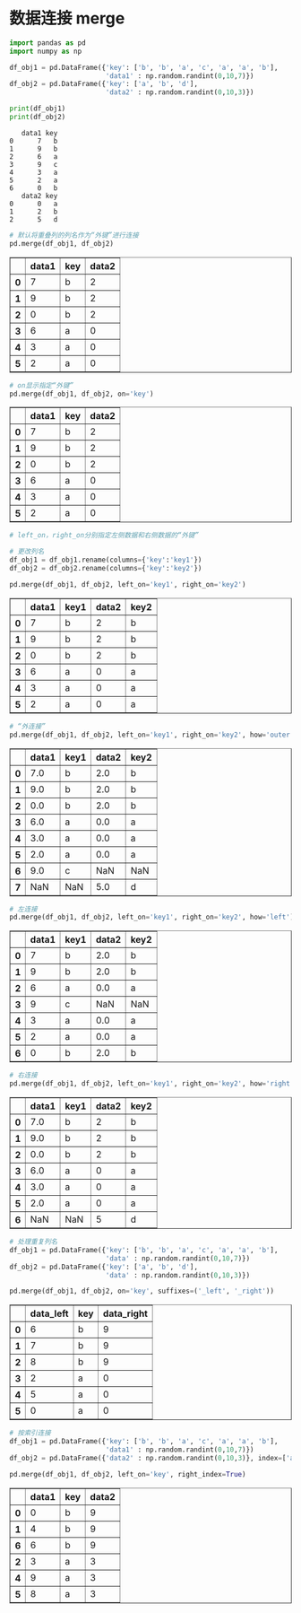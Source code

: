
# 数据连接 merge


```python
import pandas as pd
import numpy as np
```


```python
df_obj1 = pd.DataFrame({'key': ['b', 'b', 'a', 'c', 'a', 'a', 'b'],
                        'data1' : np.random.randint(0,10,7)})
df_obj2 = pd.DataFrame({'key': ['a', 'b', 'd'],
                        'data2' : np.random.randint(0,10,3)})

print(df_obj1)
print(df_obj2)
```

       data1 key
    0      7   b
    1      9   b
    2      6   a
    3      9   c
    4      3   a
    5      2   a
    6      0   b
       data2 key
    0      0   a
    1      2   b
    2      5   d
    


```python
# 默认将重叠列的列名作为“外键”进行连接
pd.merge(df_obj1, df_obj2)
```




<div>
<style>
    .dataframe thead tr:only-child th {
        text-align: right;
    }

    .dataframe thead th {
        text-align: left;
    }

    .dataframe tbody tr th {
        vertical-align: top;
    }
</style>
<table border="1" class="dataframe">
  <thead>
    <tr style="text-align: right;">
      <th></th>
      <th>data1</th>
      <th>key</th>
      <th>data2</th>
    </tr>
  </thead>
  <tbody>
    <tr>
      <th>0</th>
      <td>7</td>
      <td>b</td>
      <td>2</td>
    </tr>
    <tr>
      <th>1</th>
      <td>9</td>
      <td>b</td>
      <td>2</td>
    </tr>
    <tr>
      <th>2</th>
      <td>0</td>
      <td>b</td>
      <td>2</td>
    </tr>
    <tr>
      <th>3</th>
      <td>6</td>
      <td>a</td>
      <td>0</td>
    </tr>
    <tr>
      <th>4</th>
      <td>3</td>
      <td>a</td>
      <td>0</td>
    </tr>
    <tr>
      <th>5</th>
      <td>2</td>
      <td>a</td>
      <td>0</td>
    </tr>
  </tbody>
</table>
</div>




```python
# on显示指定“外键”
pd.merge(df_obj1, df_obj2, on='key')
```




<div>
<style>
    .dataframe thead tr:only-child th {
        text-align: right;
    }

    .dataframe thead th {
        text-align: left;
    }

    .dataframe tbody tr th {
        vertical-align: top;
    }
</style>
<table border="1" class="dataframe">
  <thead>
    <tr style="text-align: right;">
      <th></th>
      <th>data1</th>
      <th>key</th>
      <th>data2</th>
    </tr>
  </thead>
  <tbody>
    <tr>
      <th>0</th>
      <td>7</td>
      <td>b</td>
      <td>2</td>
    </tr>
    <tr>
      <th>1</th>
      <td>9</td>
      <td>b</td>
      <td>2</td>
    </tr>
    <tr>
      <th>2</th>
      <td>0</td>
      <td>b</td>
      <td>2</td>
    </tr>
    <tr>
      <th>3</th>
      <td>6</td>
      <td>a</td>
      <td>0</td>
    </tr>
    <tr>
      <th>4</th>
      <td>3</td>
      <td>a</td>
      <td>0</td>
    </tr>
    <tr>
      <th>5</th>
      <td>2</td>
      <td>a</td>
      <td>0</td>
    </tr>
  </tbody>
</table>
</div>




```python
# left_on，right_on分别指定左侧数据和右侧数据的“外键”

# 更改列名
df_obj1 = df_obj1.rename(columns={'key':'key1'})
df_obj2 = df_obj2.rename(columns={'key':'key2'})
```


```python
pd.merge(df_obj1, df_obj2, left_on='key1', right_on='key2')
```




<div>
<style>
    .dataframe thead tr:only-child th {
        text-align: right;
    }

    .dataframe thead th {
        text-align: left;
    }

    .dataframe tbody tr th {
        vertical-align: top;
    }
</style>
<table border="1" class="dataframe">
  <thead>
    <tr style="text-align: right;">
      <th></th>
      <th>data1</th>
      <th>key1</th>
      <th>data2</th>
      <th>key2</th>
    </tr>
  </thead>
  <tbody>
    <tr>
      <th>0</th>
      <td>7</td>
      <td>b</td>
      <td>2</td>
      <td>b</td>
    </tr>
    <tr>
      <th>1</th>
      <td>9</td>
      <td>b</td>
      <td>2</td>
      <td>b</td>
    </tr>
    <tr>
      <th>2</th>
      <td>0</td>
      <td>b</td>
      <td>2</td>
      <td>b</td>
    </tr>
    <tr>
      <th>3</th>
      <td>6</td>
      <td>a</td>
      <td>0</td>
      <td>a</td>
    </tr>
    <tr>
      <th>4</th>
      <td>3</td>
      <td>a</td>
      <td>0</td>
      <td>a</td>
    </tr>
    <tr>
      <th>5</th>
      <td>2</td>
      <td>a</td>
      <td>0</td>
      <td>a</td>
    </tr>
  </tbody>
</table>
</div>




```python
# “外连接”
pd.merge(df_obj1, df_obj2, left_on='key1', right_on='key2', how='outer')
```




<div>
<style>
    .dataframe thead tr:only-child th {
        text-align: right;
    }

    .dataframe thead th {
        text-align: left;
    }

    .dataframe tbody tr th {
        vertical-align: top;
    }
</style>
<table border="1" class="dataframe">
  <thead>
    <tr style="text-align: right;">
      <th></th>
      <th>data1</th>
      <th>key1</th>
      <th>data2</th>
      <th>key2</th>
    </tr>
  </thead>
  <tbody>
    <tr>
      <th>0</th>
      <td>7.0</td>
      <td>b</td>
      <td>2.0</td>
      <td>b</td>
    </tr>
    <tr>
      <th>1</th>
      <td>9.0</td>
      <td>b</td>
      <td>2.0</td>
      <td>b</td>
    </tr>
    <tr>
      <th>2</th>
      <td>0.0</td>
      <td>b</td>
      <td>2.0</td>
      <td>b</td>
    </tr>
    <tr>
      <th>3</th>
      <td>6.0</td>
      <td>a</td>
      <td>0.0</td>
      <td>a</td>
    </tr>
    <tr>
      <th>4</th>
      <td>3.0</td>
      <td>a</td>
      <td>0.0</td>
      <td>a</td>
    </tr>
    <tr>
      <th>5</th>
      <td>2.0</td>
      <td>a</td>
      <td>0.0</td>
      <td>a</td>
    </tr>
    <tr>
      <th>6</th>
      <td>9.0</td>
      <td>c</td>
      <td>NaN</td>
      <td>NaN</td>
    </tr>
    <tr>
      <th>7</th>
      <td>NaN</td>
      <td>NaN</td>
      <td>5.0</td>
      <td>d</td>
    </tr>
  </tbody>
</table>
</div>




```python
# 左连接
pd.merge(df_obj1, df_obj2, left_on='key1', right_on='key2', how='left')
```




<div>
<style>
    .dataframe thead tr:only-child th {
        text-align: right;
    }

    .dataframe thead th {
        text-align: left;
    }

    .dataframe tbody tr th {
        vertical-align: top;
    }
</style>
<table border="1" class="dataframe">
  <thead>
    <tr style="text-align: right;">
      <th></th>
      <th>data1</th>
      <th>key1</th>
      <th>data2</th>
      <th>key2</th>
    </tr>
  </thead>
  <tbody>
    <tr>
      <th>0</th>
      <td>7</td>
      <td>b</td>
      <td>2.0</td>
      <td>b</td>
    </tr>
    <tr>
      <th>1</th>
      <td>9</td>
      <td>b</td>
      <td>2.0</td>
      <td>b</td>
    </tr>
    <tr>
      <th>2</th>
      <td>6</td>
      <td>a</td>
      <td>0.0</td>
      <td>a</td>
    </tr>
    <tr>
      <th>3</th>
      <td>9</td>
      <td>c</td>
      <td>NaN</td>
      <td>NaN</td>
    </tr>
    <tr>
      <th>4</th>
      <td>3</td>
      <td>a</td>
      <td>0.0</td>
      <td>a</td>
    </tr>
    <tr>
      <th>5</th>
      <td>2</td>
      <td>a</td>
      <td>0.0</td>
      <td>a</td>
    </tr>
    <tr>
      <th>6</th>
      <td>0</td>
      <td>b</td>
      <td>2.0</td>
      <td>b</td>
    </tr>
  </tbody>
</table>
</div>




```python
# 右连接
pd.merge(df_obj1, df_obj2, left_on='key1', right_on='key2', how='right')
```




<div>
<style>
    .dataframe thead tr:only-child th {
        text-align: right;
    }

    .dataframe thead th {
        text-align: left;
    }

    .dataframe tbody tr th {
        vertical-align: top;
    }
</style>
<table border="1" class="dataframe">
  <thead>
    <tr style="text-align: right;">
      <th></th>
      <th>data1</th>
      <th>key1</th>
      <th>data2</th>
      <th>key2</th>
    </tr>
  </thead>
  <tbody>
    <tr>
      <th>0</th>
      <td>7.0</td>
      <td>b</td>
      <td>2</td>
      <td>b</td>
    </tr>
    <tr>
      <th>1</th>
      <td>9.0</td>
      <td>b</td>
      <td>2</td>
      <td>b</td>
    </tr>
    <tr>
      <th>2</th>
      <td>0.0</td>
      <td>b</td>
      <td>2</td>
      <td>b</td>
    </tr>
    <tr>
      <th>3</th>
      <td>6.0</td>
      <td>a</td>
      <td>0</td>
      <td>a</td>
    </tr>
    <tr>
      <th>4</th>
      <td>3.0</td>
      <td>a</td>
      <td>0</td>
      <td>a</td>
    </tr>
    <tr>
      <th>5</th>
      <td>2.0</td>
      <td>a</td>
      <td>0</td>
      <td>a</td>
    </tr>
    <tr>
      <th>6</th>
      <td>NaN</td>
      <td>NaN</td>
      <td>5</td>
      <td>d</td>
    </tr>
  </tbody>
</table>
</div>




```python
# 处理重复列名
df_obj1 = pd.DataFrame({'key': ['b', 'b', 'a', 'c', 'a', 'a', 'b'],
                        'data' : np.random.randint(0,10,7)})
df_obj2 = pd.DataFrame({'key': ['a', 'b', 'd'],
                        'data' : np.random.randint(0,10,3)})

pd.merge(df_obj1, df_obj2, on='key', suffixes=('_left', '_right'))
```




<div>
<style>
    .dataframe thead tr:only-child th {
        text-align: right;
    }

    .dataframe thead th {
        text-align: left;
    }

    .dataframe tbody tr th {
        vertical-align: top;
    }
</style>
<table border="1" class="dataframe">
  <thead>
    <tr style="text-align: right;">
      <th></th>
      <th>data_left</th>
      <th>key</th>
      <th>data_right</th>
    </tr>
  </thead>
  <tbody>
    <tr>
      <th>0</th>
      <td>6</td>
      <td>b</td>
      <td>9</td>
    </tr>
    <tr>
      <th>1</th>
      <td>7</td>
      <td>b</td>
      <td>9</td>
    </tr>
    <tr>
      <th>2</th>
      <td>8</td>
      <td>b</td>
      <td>9</td>
    </tr>
    <tr>
      <th>3</th>
      <td>2</td>
      <td>a</td>
      <td>0</td>
    </tr>
    <tr>
      <th>4</th>
      <td>5</td>
      <td>a</td>
      <td>0</td>
    </tr>
    <tr>
      <th>5</th>
      <td>0</td>
      <td>a</td>
      <td>0</td>
    </tr>
  </tbody>
</table>
</div>




```python
# 按索引连接
df_obj1 = pd.DataFrame({'key': ['b', 'b', 'a', 'c', 'a', 'a', 'b'],
                        'data1' : np.random.randint(0,10,7)})
df_obj2 = pd.DataFrame({'data2' : np.random.randint(0,10,3)}, index=['a', 'b', 'd'])
```


```python
pd.merge(df_obj1, df_obj2, left_on='key', right_index=True)
```




<div>
<style>
    .dataframe thead tr:only-child th {
        text-align: right;
    }

    .dataframe thead th {
        text-align: left;
    }

    .dataframe tbody tr th {
        vertical-align: top;
    }
</style>
<table border="1" class="dataframe">
  <thead>
    <tr style="text-align: right;">
      <th></th>
      <th>data1</th>
      <th>key</th>
      <th>data2</th>
    </tr>
  </thead>
  <tbody>
    <tr>
      <th>0</th>
      <td>0</td>
      <td>b</td>
      <td>9</td>
    </tr>
    <tr>
      <th>1</th>
      <td>4</td>
      <td>b</td>
      <td>9</td>
    </tr>
    <tr>
      <th>6</th>
      <td>6</td>
      <td>b</td>
      <td>9</td>
    </tr>
    <tr>
      <th>2</th>
      <td>3</td>
      <td>a</td>
      <td>3</td>
    </tr>
    <tr>
      <th>4</th>
      <td>9</td>
      <td>a</td>
      <td>3</td>
    </tr>
    <tr>
      <th>5</th>
      <td>8</td>
      <td>a</td>
      <td>3</td>
    </tr>
  </tbody>
</table>
</div>




```python

```
